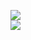 [![](https://img.shields.io/badge/Made%20With-Github%20Spray-lightgrey.svg?style=for-the-badge&logo=github)](https://github.com/Annihil/github-spray#517)  
[![](https://i.imgur.com/2DrTn0Z.gif)](https://github.com/Annihil/github-spray)